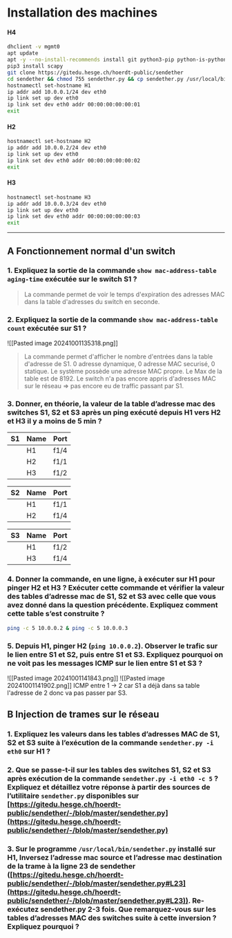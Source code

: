 # Installation des machines

#### H4
```bash
dhclient -v mgmt0
apt update
apt -y --no-install-recommends install git python3-pip python-is-python3 tcpreplay
pip3 install scapy
git clone https://gitedu.hesge.ch/hoerdt-public/sendether
cd sendether && chmod 755 sendether.py && cp sendether.py /usr/local/bin
hostnamectl set-hostname H1
ip addr add 10.0.0.1/24 dev eth0
ip link set up dev eth0
ip link set dev eth0 addr 00:00:00:00:00:01
exit
```

#### H2
```bash
hostnamectl set-hostname H2
ip addr add 10.0.0.2/24 dev eth0
ip link set up dev eth0
ip link set dev eth0 addr 00:00:00:00:00:02
exit
```

#### H3
```bash
hostnamectl set-hostname H3
ip addr add 10.0.0.3/24 dev eth0
ip link set up dev eth0
ip link set dev eth0 addr 00:00:00:00:00:03
exit
```

---
## A Fonctionnement normal d'un switch
### 1. Expliquez la sortie de la commande `show mac-address-table aging-time` exécutée sur le switch S1 ?

> La commande permet de voir le temps d'expiration des adresses MAC dans la table d'adresses du switch en seconde.

### 2. Expliquez la sortie de la commande `show mac-address-table count` exécutée sur S1 ?

![[Pasted image 20241001135318.png]]
>La commande permet d'afficher le nombre d'entrées dans la table d'adresse de S1.
>0 adresse dynamique, 0 adresse MAC securisé, 0 statique. Le système possède une adresse MAC propre.
>Le Max de la table est de 8192.
>Le switch n'a pas encore appris d'adresses MAC sur le réseau => pas encore eu de traffic passant par S1.

### 3. Donner, en théorie, la valeur de la table d’adresse mac des switches S1, S2 et S3 après un ping exécuté depuis H1 vers H2 et H3 il y a moins de 5 min ?

| S1  | Name | Port |
| --- | ---- | ---- |
|     | H1   | f1/4 |
|     | H2   | f1/1 |
|     | H3   | f1/2 |

| S2  | Name | Port |
| --- | ---- | ---- |
|     | H1   | f1/1 |
|     | H2   | f1/4 |

| S3  | Name | Port |
| --- | ---- | ---- |
|     | H1   | f1/2 |
|     | H3   | f1/4 |

### 4. Donner la commande, en une ligne, à exécuter sur H1 pour pinger H2 et H3 ? Exécuter cette commande et vérifier la valeur des tables d’adresse mac de S1, S2 et S3 avec celle que vous avez donné dans la question précédente. Expliquez comment cette table s’est construite ?

```bash
ping -c 5 10.0.0.2 & ping -c 5 10.0.0.3
```

### 5. Depuis H1, pinger H2 (`ping 10.0.0.2`). Observer le trafic sur le lien entre S1 et S2, puis entre S1 et S3. Expliquez pourquoi on ne voit pas les messages ICMP sur le lien entre S1 et S3 ?

![[Pasted image 20241001141843.png]]
![[Pasted image 20241001141902.png]]
ICMP entre 1 -> 2 car S1 a déjà dans sa table l'adresse de 2 donc va pas passer par S3.
## B Injection de trames sur le réseau
### 1. Expliquez les valeurs dans les tables d’adresses MAC de S1, S2 et S3 suite à l’exécution de la commande `sendether.py -i eth0` sur H1 ?
### 2. Que se passe-t-il sur les tables des switches S1, S2 et S3 après exécution de la commande `sendether.py -i eth0 -c 5` ? Expliquez et détaillez votre réponse à partir des sources de l’utilitaire `sendether.py` disponibles sur [https://gitedu.hesge.ch/hoerdt-public/sendether/-/blob/master/sendether.py](https://gitedu.hesge.ch/hoerdt-public/sendether/-/blob/master/sendether.py)
### 3. Sur le programme `/usr/local/bin/sendether.py` installé sur H1, Inversez l’adresse mac source et l’adresse mac destination de la trame à la ligne 23 de sendether ([https://gitedu.hesge.ch/hoerdt-public/sendether/-/blob/master/sendether.py#L23](https://gitedu.hesge.ch/hoerdt-public/sendether/-/blob/master/sendether.py#L23)). Re-exécutez sendether.py 2-3 fois. Que remarquez-vous sur les tables d’adresses MAC des switches suite à cette inversion ? Expliquez pourquoi ?

